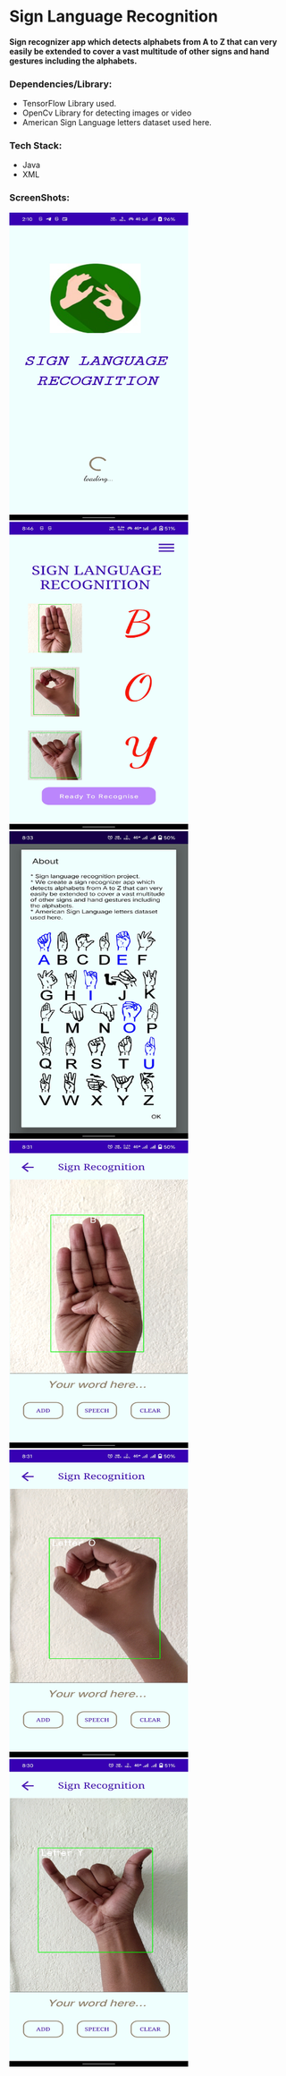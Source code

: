 <h1> Sign Language Recognition </h1>

<h4> 
Sign recognizer app which detects alphabets from A to Z that 
can very easily be extended to cover a vast multitude of other signs and hand gestures including the alphabets.
</h4>

<h3> Dependencies/Library: </h3>

<ul>
<li>TensorFlow Library used.</li>
<li>OpenCv Library for detecting images or video</li>
<li>American Sign Language letters dataset used here.</li>
</ul>

<h3> Tech Stack: </h3>

<ul>
    <li>Java</li>
    <li>XML</li>
</ul>

<h3> ScreenShots: </h3>

<div>
    <img src="./screenshots/splash_screen.jpg" height="550" width="320" style="display:inline-block"/>
    <img src="./screenshots/main_screen.jpg" height="550" width="320" style="display:inline-block"/>
    <img src="./screenshots/menu_list.jpg" height="550" width="320" style="display:inline-block"/>
    <img src="./screenshots/b.jpg" height="550" width="320" style="display:inline-block"/>
    <img src="./screenshots/o.jpg" height="550" width="320" style="display:inline-block"/>
    <img src="./screenshots/y.jpg" height="550" width="320" style="display:inline-block"/>
</div>